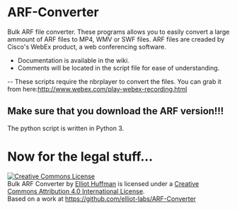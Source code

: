 ARF-Converter
===========

Bulk ARF file converter.
These programs allows you to easily convert a large ammount of ARF files to MP4, WMV or SWF files. ARF files are creaded by Cisco's WebEx product, a web conferencing software.


 * Documentation is available in the wiki.
 * Comments will be located in the script file for ease of understanding.

-- 
These scripts require the nbrplayer to convert the files. You can grab it from here:http://www.webex.com/play-webex-recording.html

Make sure that you download the ARF version!!!
--- 
The python script is written in Python 3.


Now for the legal stuff...
==========================

<a rel="license" href="http://creativecommons.org/licenses/by/4.0/"><img alt="Creative Commons License" style="border-width:0" src="https://i.creativecommons.org/l/by/4.0/88x31.png" /></a><br /><span xmlns:dct="http://purl.org/dc/terms/" property="dct:title">Bulk ARF Converter</span> by <a xmlns:cc="http://creativecommons.org/ns#" href="https://elliot.elliot-labs.com" property="cc:attributionName" rel="cc:attributionURL">Elliot Huffman</a> is licensed under a <a rel="license" href="http://creativecommons.org/licenses/by/4.0/">Creative Commons Attribution 4.0 International License</a>.<br />Based on a work at <a xmlns:dct="http://purl.org/dc/terms/" href="https://github.com/elliot-labs/ARF-Converter" rel="dct:source">https://github.com/elliot-labs/ARF-Converter</a>
